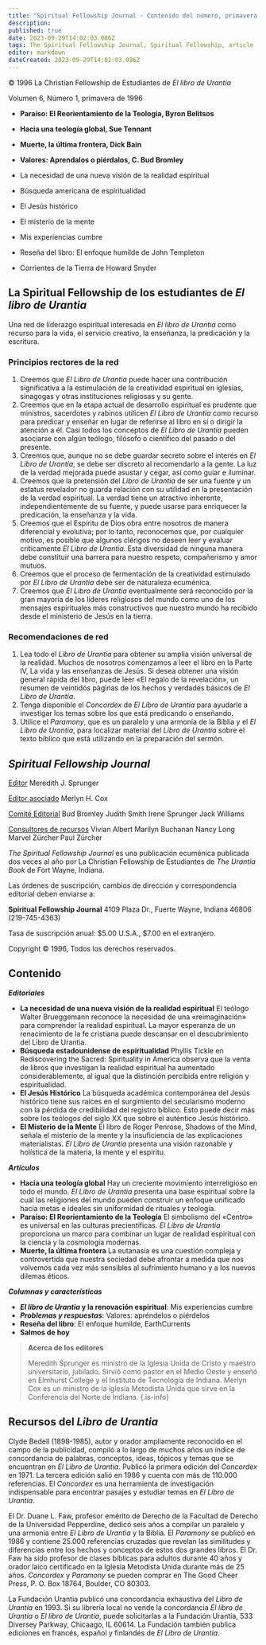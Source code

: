 ```yaml
---
title: "Spiritual Fellowship Journal - Contenido del número, primavera de 1996"
description: 
published: true
date: 2023-09-29T14:02:03.086Z
tags: The Spiritual Fellowship Journal, Spiritual Fellowship, article
editor: markdown
dateCreated: 2023-09-29T14:02:03.086Z
---
```


<p class="v-card v-sheet theme--light grey lighten-3 px-2">© 1996 La Christian Fellowship de Estudiantes de <i>El libro de Urantia</i></p>


Volumen 6, Número 1, primavera de 1996

- **Paraíso: El Reorientamiento de la Teología, Byron Belitsos**
- **Hacia una teología global, Sue Tennant**
- **Muerte, la última frontera, Dick Bain**
- **Valores: Aprendalos o piérdalos, C. Bud Bromley**

- La necesidad de una nueva visión de la realidad espiritual
- Búsqueda americana de espiritualidad
- El Jesús histórico
- El misterio de la mente
- Mis experiencias cumbre
- Reseña del libro: El enfoque humilde de John Templeton
- Corrientes de la Tierra de Howard Snyder

## La Spiritual Fellowship de los estudiantes de _El libro de Urantia_

Una red de liderazgo espiritual interesada en _El libro de Urantia_ como recurso para la vida, el servicio creativo, la enseñanza, la predicación y la escritura.

### Principios rectores de la red

1. Creemos que _El Libro de Urantia_ puede hacer una contribución significativa a la estimulación de la creatividad espiritual en iglesias, sinagogas y otras instituciones religiosas y su gente.
2. Creemos que en la etapa actual de desarrollo espiritual es prudente que ministros, sacerdotes y rabinos utilicen _El Libro de Urantia_ como recurso para predicar y enseñar en lugar de referirse al libro en sí o dirigir la atención a él. Casi todos los conceptos de _El Libro de Urantia_ pueden asociarse con algún teólogo, filósofo o científico del pasado o del presente.
3. Creemos que, aunque no se debe guardar secreto sobre el interés en _El Libro de Urantia_, se debe ser discreto al recomendarlo a la gente. La luz de la verdad mejorada puede asustar y cegar, así como guiar e iluminar.
4. Creemos que la pretensión del _Libro de Urantia_ de ser una fuente y un estatus revelador no guarda relación con su utilidad en la presentación de la verdad espiritual. La verdad tiene un atractivo inherente, independientemente de su fuente, y puede usarse para enriquecer la predicación, la enseñanza y la vida.
5. Creemos que el Espíritu de Dios obra entre nosotros de manera diferencial y evolutiva; por lo tanto, reconocemos que, por cualquier motivo, es posible que algunos clérigos no deseen leer y evaluar críticamente _El Libro de Urantia_. Esta diversidad de ninguna manera debe constituir una barrera para nuestro respeto, compañerismo y amor mutuos.
6. Creemos que el proceso de fermentación de la creatividad estimulado por _El Libro de Urantia_ debe ser de naturaleza ecuménica.
7. Creemos que _El Libro de Urantia_ eventualmente será reconocido por la gran mayoría de los líderes religiosos del mundo como uno de los mensajes espirituales más constructivos que nuestro mundo ha recibido desde el ministerio de Jesús en la tierra.

### Recomendaciones de red

1. Lea todo el _Libro de Urantia_ para obtener su amplia visión universal de la realidad. Muchos de nosotros comenzamos a leer el libro en la Parte IV, La vida y las enseñanzas de Jesús. Si desea obtener una visión general rápida del libro, puede leer «El regalo de la revelación», un resumen de veintidós páginas de los hechos y verdades básicos de _El Libro de Urantia_.
2. Tenga disponible el _Concordex_ de _El Libro de Urantia_ para ayudarle a investigar los temas sobre los que está predicando o enseñando.
3. Utilice el _Paramony_, que es un paralelo y una armonía de la Biblia y el _El Libro de Urantia_, para localizar material del _Libro de Urantia_ sobre el texto bíblico que está utilizando en la preparación del sermón.

## _Spiritual Fellowship Journal_

<ins>Editor</ins>
Meredith J. Sprunger

<ins>Editor asociado</ins>
Merlyn H. Cox

<ins>Comité Editorial</ins>
Bud Bromley
Judith Smith
Irene Sprunger
Jack Williams

<ins>Consultores de recursos</ins>
Vivian Albert
Marilyn Buchanan
Nancy Long
Marvel Zürcher
Paul Zürcher

_The Spiritual Fellowship Journal_ es una publicación ecuménica publicada dos veces al año por La Christian Fellowship de Estudiantes de _The Urantia Book_ de Fort Wayne, Indiana.

Las órdenes de suscripción, cambios de dirección y correspondencia editorial deben enviarse a:

__Spiritual Fellowship Journal__
4109 Plaza Dr.,
Fuerte Wayne, Indiana 46806
(219-745-4363)

Tasa de suscripción anual: \$5.00 U.S.A., \$7.00 en el extranjero.

Copyright © 1996, Todos los derechos reservados.

## Contenido

***Editoriales***

- **La necesidad de una nueva visión de la realidad espiritual**
	El teólogo Walter Brueggemann reconoce la necesidad de una «reimaginación» para comprender la realidad espiritual. La mayor esperanza de un renacimiento de la fe cristiana puede descansar en el descubrimiento del Libro de Urantia.
- **Búsqueda estadounidense de espiritualidad**
	Phyllis Tickle en Rediscovering the Sacred: Spirituality in America observa que la venta de libros que investigan la realidad espiritual ha aumentado considerablemente, al igual que la distinción percibida entre religión y espiritualidad.
- **El Jesús Histórico**
	La búsqueda académica contemporánea del Jesús histórico tiene sus raíces en el surgimiento del secularismo moderno con la pérdida de credibilidad del registro bíblico. Esto puede decir más sobre los teólogos del siglo XX que sobre el auténtico Jesús histórico.
- **El Misterio de la Mente**
	El libro de Roger Penrose, Shadows of the Mind, señala el misterio de la mente y la insuficiencia de las explicaciones materialistas. _El Libro de Urantia_ presenta una visión razonable y holística de la materia, la mente y el espíritu.

***Artículos***

- **Hacia una teología global**
	Hay un creciente movimiento interreligioso en todo el mundo. _El Libro de Urantia_ presenta una base espiritual sobre la cual las religiones del mundo pueden construir un enfoque unificado hacia metas e ideales sin uniformidad de rituales y teología.
- **Paraíso: El Reorientamiento de la Teología**
	El simbolismo del «Centro» es universal en las culturas precientíficas. _El Libro de Urantia_ proporciona un marco para combinar un lugar de realidad espiritual con la ciencia y la cosmología modernas.
- **Muerte, la última frontera**
	La eutanasia es una cuestión compleja y controvertida que nuestra sociedad debe afrontar a medida que nos volvemos cada vez más sensibles al sufrimiento humano y a los nuevos dilemas éticos.

***Columnas y características***

- **_El libro de Urantia_ y la renovación espiritual**: Mis experiencias cumbre
- ***Problemas y respuestas***: Valores: apréndelos o piérdelos
- **Reseña del libro**: El enfoque humilde, EarthCurrents
- **Salmos de hoy**

> **Acerca de los editores**
> 
> Meredith Sprunger es ministro de la Iglesia Unida de Cristo y maestro universitario, jubilado. Sirvió como pastor en el Medio Oeste y enseñó en Elmhurst College y el Instituto de Tecnología de Indiana. Merlyn Cox es un ministro de la iglesia Metodista Unida que sirve en la Conferencia del Norte de Indiana.
{.is-info}

## Recursos del _Libro de Urantia_

Clyde Bedell (1898-1985), autor y orador ampliamente reconocido en el campo de la publicidad, compiló a lo largo de muchos años un índice de concordancia de palabras, conceptos, ideas, tópicos y temas que se encuentran en _El Libro de Urantia_. Publicó la primera edición del _Concordex_ en 1971. La tercera edición salió en 1986 y cuenta con más de 110.000 referencias. El _Concordex_ es una herramienta de investigación indispensable para encontrar pasajes y estudiar temas en _El Libro de Urantia_.

El Dr. Duane L. Faw, profesor emérito de Derecho de la Facultad de Derecho de la Universidad Pepperdine, dedicó seis años a compilar un paralelo y una armonía entre _El Libro de Urantia_ y la Biblia. El _Paramony_ se publicó en 1986 y contiene 25.000 referencias cruzadas que revelan las similitudes y diferencias entre los hechos y conceptos de estos dos grandes libros. El Dr. Faw ha sido profesor de clases bíblicas para adultos durante 40 años y orador laico certificado en la Iglesia Metodista Unida durante más de 25 años. _Concordex_ y _Paramony_ se pueden comprar en The Good Cheer Press, P. O. Box 18764, Boulder, CO 80303.

La Fundación Urantia publicó una concordancia exhaustiva del _Libro de Urantia_ en 1993. Si su librería local no vende la concordancia _El libro de Urantia_ o _El libro de Urantia_, puede solicitarlas a la Fundación Urantia, 533 Diversey Parkway, Chicaago, IL 60614. La Fundación también publica ediciones en francés, español y finlandés de _El Libro de Urantia_.

